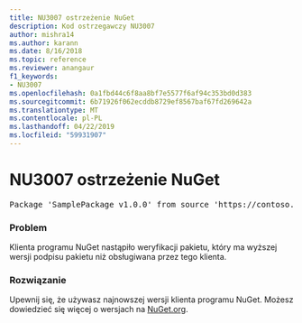 ```yaml
---
title: NU3007 ostrzeżenie NuGet
description: Kod ostrzegawczy NU3007
author: mishra14
ms.author: karann
ms.date: 8/16/2018
ms.topic: reference
ms.reviewer: anangaur
f1_keywords:
- NU3007
ms.openlocfilehash: 0a1fbd44c6f8aa8bf7e5577f6af94c353bd0d383
ms.sourcegitcommit: 6b71926f062ecddb8729ef8567baf67fd269642a
ms.translationtype: MT
ms.contentlocale: pl-PL
ms.lasthandoff: 04/22/2019
ms.locfileid: "59931907"
---
```

# <a name="nuget-warning-nu3007"></a>NU3007 ostrzeżenie NuGet

<pre>Package 'SamplePackage v1.0.0' from source 'https://contoso.com/index.json': The package signature format version is not supported. Updating your client may solve this problem.</pre>

### <a name="issue"></a>Problem

Klienta programu NuGet nastąpiło weryfikacji pakietu, który ma wyższej wersji podpisu pakietu niż obsługiwana przez tego klienta.


### <a name="solution"></a>Rozwiązanie

Upewnij się, że używasz najnowszej wersji klienta programu NuGet. Możesz dowiedzieć się więcej o wersjach na [NuGet.org](https://www.nuget.org/downloads).


